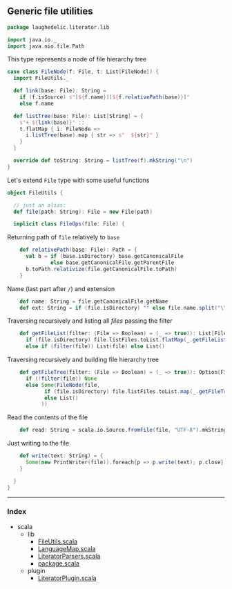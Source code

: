 ## Generic file utilities

```scala
package laughedelic.literator.lib

import java.io._
import java.nio.file.Path
```

This type represents a node of file hierarchy tree

```scala
case class FileNode(f: File, t: List[FileNode]) {
  import FileUtils._

  def link(base: File): String =
    if (f.isSource) s"[${f.name}][${f.relativePath(base)}]"
    else f.name

  def listTree(base: File): List[String] = {
    s"+ ${link(base)}" ::
    t.flatMap { i: FileNode =>
      i.listTree(base).map { str => s"  ${str}" }
    }
  }

  override def toString: String = listTree(f).mkString("\n")
}
```

Let's extend `File` type with some useful functions

```scala
object FileUtils {

  // just an alias:
  def file(path: String): File = new File(path)

  implicit class FileOps(file: File) {
```

Returning path of `file` relatively to `base`

```scala
    def relativePath(base: File): Path = {
      val b = if (base.isDirectory) base.getCanonicalFile
              else base.getCanonicalFile.getParentFile
      b.toPath.relativize(file.getCanonicalFile.toPath)
    }
```

Name (last part after `/`) and extension

```scala
    def name: String = file.getCanonicalFile.getName
    def ext: String = if (file.isDirectory) "" else file.name.split("\\.").last
```

Traversing recursively and listing all _files_ passing the filter

```scala
    def getFileList(filter: (File => Boolean) = (_ => true)): List[File] =
      if (file.isDirectory) file.listFiles.toList.flatMap(_.getFileList(filter))
      else if (filter(file)) List(file) else List()
```

Traversing recursively and building file hierarchy tree

```scala
    def getFileTree(filter: (File => Boolean) = (_ => true)): Option[FileNode] =
      if (!filter(file)) None
      else Some(FileNode(file,
            if (file.isDirectory) file.listFiles.toList.map(_.getFileTree(filter)).flatten
            else List()
           ))
```

Read the contents of the file

```scala
    def read: String = scala.io.Source.fromFile(file, "UTF-8").mkString
```

Just writing to the file

```scala
    def write(text: String) = {
      Some(new PrintWriter(file)).foreach{p => p.write(text); p.close}
    }

  }
}

```


------

### Index

+ scala
  + lib
    + [FileUtils.scala][lib/FileUtils.scala]
    + [LanguageMap.scala][lib/LanguageMap.scala]
    + [LiteratorParsers.scala][lib/LiteratorParsers.scala]
    + [package.scala][lib/package.scala]
  + plugin
    + [LiteratorPlugin.scala][plugin/LiteratorPlugin.scala]

[lib/FileUtils.scala]: FileUtils.scala.md
[lib/LanguageMap.scala]: LanguageMap.scala.md
[lib/LiteratorParsers.scala]: LiteratorParsers.scala.md
[lib/package.scala]: package.scala.md
[plugin/LiteratorPlugin.scala]: ../plugin/LiteratorPlugin.scala.md
[Readme.md]: ../Readme.md.md